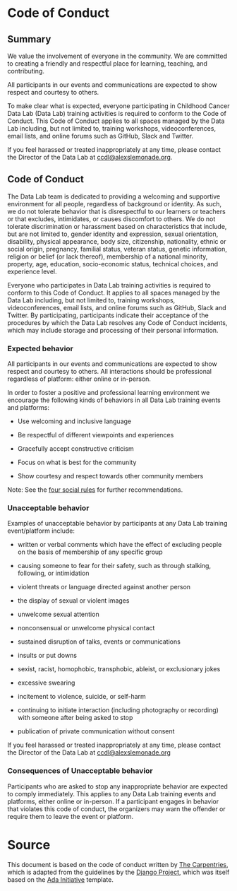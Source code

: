 # Code of Conduct

## Summary

We value the involvement of everyone in the community.
We are committed to creating a friendly and respectful place for learning, teaching, and contributing.

All participants in our events and communications are expected to show respect and courtesy to others.

To make clear what is expected, everyone participating in Childhood Cancer Data Lab (Data Lab) training activities is required to conform to the Code of Conduct.
This Code of Conduct applies to all spaces managed by the Data Lab including, but not limited to, training workshops, videoconferences, email lists, and online forums such as GitHub, Slack and Twitter.

If you feel harassed or treated inappropriately at any time, please contact the Director of the Data Lab at [ccdl@alexslemonade.org](mailto:ccdl@alexslemonade.org).


## Code of Conduct

The Data Lab team is dedicated to providing a welcoming and supportive environment for all people, regardless of background or identity.
As such, we do not tolerate behavior that is disrespectful to our learners or teachers or that excludes, intimidates, or causes discomfort to others.
We do not tolerate discrimination or harassment based on characteristics that include, but are not limited to, gender identity and expression, sexual orientation, disability, physical appearance, body size, citizenship, nationality, ethnic or social origin, pregnancy, familial status, veteran status, genetic information, religion or belief (or lack thereof), membership of a national minority, property, age, education, socio-economic status, technical choices, and experience level.

Everyone who participates in Data Lab training activities is required to conform to this Code of Conduct.
It applies to all spaces managed by the Data Lab including, but not limited to, training workshops, videoconferences, email lists, and online forums such as GitHub, Slack and Twitter.
By participating, participants indicate their acceptance of the procedures by which the Data Lab resolves any Code of Conduct incidents, which may include storage and processing of their personal information.

### Expected behavior

All participants in our events and communications are expected to show respect and courtesy to others.
All interactions should be professional regardless of platform: either online or in-person.

In order to foster a positive and professional learning environment we encourage the following kinds of behaviors in all Data Lab training events and platforms:

- Use welcoming and inclusive language

- Be respectful of different viewpoints and experiences

- Gracefully accept constructive criticism

- Focus on what is best for the community

- Show courtesy and respect towards other community members

Note: See the [four social rules](https://www.recurse.com/manual#sub-sec-social-rules) for further recommendations.

### Unacceptable behavior

Examples of unacceptable behavior by participants at any Data Lab training event/platform include:

- written or verbal comments which have the effect of excluding people on the basis of membership of any specific group

- causing someone to fear for their safety, such as through stalking, following, or intimidation

- violent threats or language directed against another person

- the display of sexual or violent images

- unwelcome sexual attention

- nonconsensual or unwelcome physical contact

- sustained disruption of talks, events or communications

- insults or put downs

- sexist, racist, homophobic, transphobic, ableist, or exclusionary jokes

- excessive swearing

- incitement to violence, suicide, or self-harm

- continuing to initiate interaction (including photography or recording) with someone after being asked to stop

- publication of private communication without consent

If you feel harassed or treated inappropriately at any time, please contact the Director of the Data Lab at [ccdl@alexslemonade.org](mailto:ccdl@alexslemonade.org)

### Consequences of Unacceptable behavior

Participants who are asked to stop any inappropriate behavior are expected to comply immediately.
This applies to any Data Lab training events and platforms, either online or in-person.
If a participant engages in behavior that violates this code of conduct, the organizers may warn the offender or require them to leave the event or platform.

# Source

This document is based on the code of conduct written by [The Carpentries](https://docs.carpentries.org/topic_folders/policies/code-of-conduct.html#code-of-conduct-detailed-view), which is adapted from the guidelines by the [Django Project](https://www.djangoproject.com/conduct/enforcement-manual/), which was itself based on the [Ada Initiative](http://geekfeminism.wikia.com/wiki/Conference_anti-harassment/Responding_to_reports) template.
